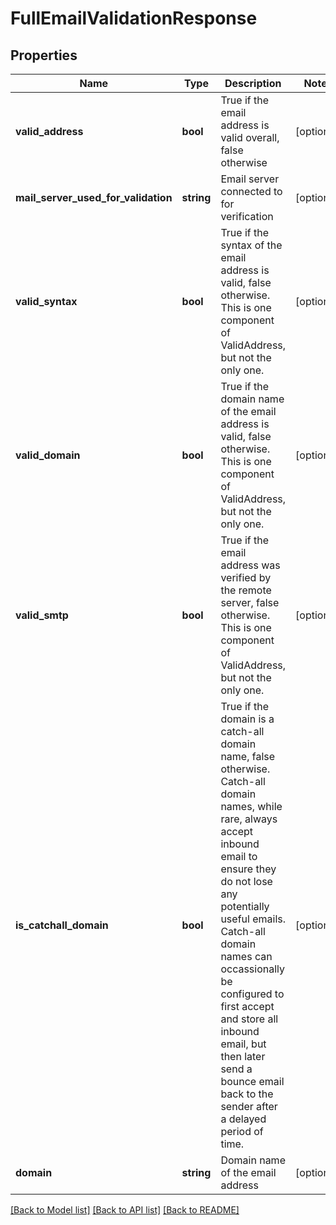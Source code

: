 # FullEmailValidationResponse

## Properties
Name | Type | Description | Notes
------------ | ------------- | ------------- | -------------
**valid_address** | **bool** | True if the email address is valid overall, false otherwise | [optional] 
**mail_server_used_for_validation** | **string** | Email server connected to for verification | [optional] 
**valid_syntax** | **bool** | True if the syntax of the email address is valid, false otherwise.  This is one component of ValidAddress, but not the only one. | [optional] 
**valid_domain** | **bool** | True if the domain name of the email address is valid, false otherwise.  This is one component of ValidAddress, but not the only one. | [optional] 
**valid_smtp** | **bool** | True if the email address was verified by the remote server, false otherwise.  This is one component of ValidAddress, but not the only one. | [optional] 
**is_catchall_domain** | **bool** | True if the domain is a catch-all domain name, false otherwise.  Catch-all domain names, while rare, always accept inbound email to ensure they do not lose any potentially useful emails.  Catch-all domain names can occassionally be configured to first accept and store all inbound email, but then later send a bounce email back to the sender after a delayed period of time. | [optional] 
**domain** | **string** | Domain name of the email address | [optional] 

[[Back to Model list]](../README.md#documentation-for-models) [[Back to API list]](../README.md#documentation-for-api-endpoints) [[Back to README]](../README.md)


